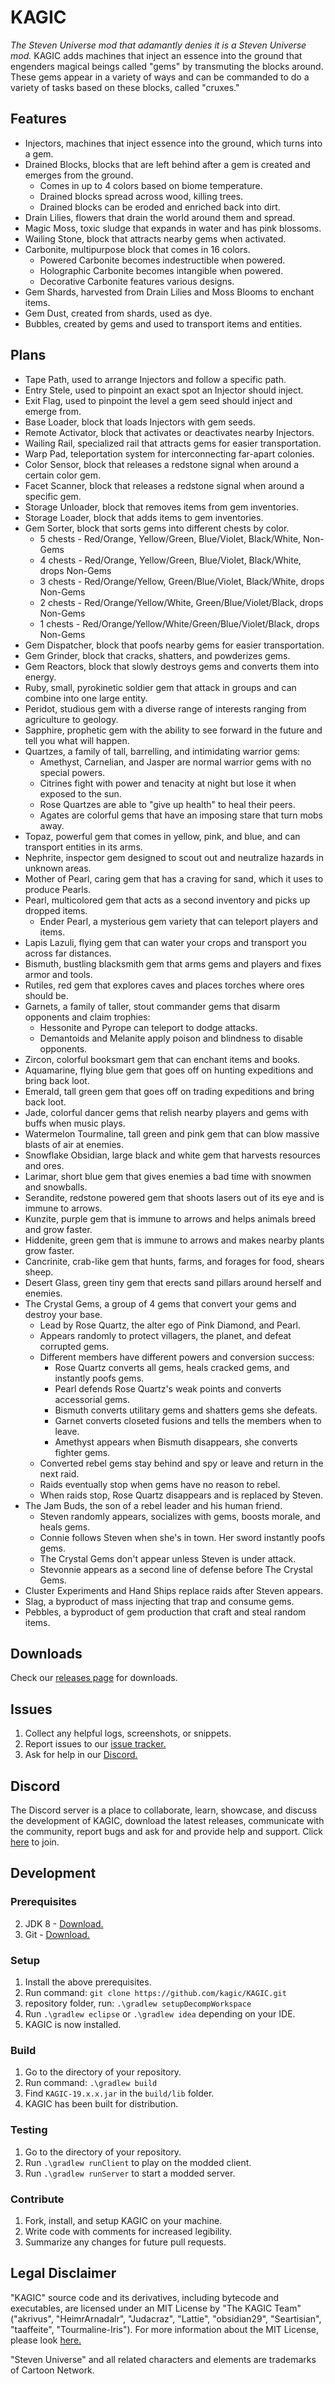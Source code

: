 # KAGIC
*The Steven Universe mod that adamantly denies it is a Steven Universe mod.* KAGIC adds machines that inject an essence into the ground that engenders magical beings called "gems" by transmuting the blocks around. These gems appear in a variety of ways and can be commanded to do a variety of tasks based on these blocks, called "cruxes."

## Features
* Injectors, machines that inject essence into the ground, which turns into a gem.
* Drained Blocks, blocks that are left behind after a gem is created and emerges from the ground.
    * Comes in up to 4 colors based on biome temperature.
    * Drained blocks spread across wood, killing trees.
    * Drained blocks can be eroded and enriched back into dirt.
* Drain Lilies, flowers that drain the world around them and spread.
* Magic Moss, toxic sludge that expands in water and has pink blossoms.
* Wailing Stone, block that attracts nearby gems when activated.
* Carbonite, multipurpose block that comes in 16 colors.
    * Powered Carbonite becomes indestructible when powered.
    * Holographic Carbonite becomes intangible when powered.
    * Decorative Carbonite features various designs.
* Gem Shards, harvested from Drain Lilies and Moss Blooms to enchant items.
* Gem Dust, created from shards, used as dye.
* Bubbles, created by gems and used to transport items and entities.

## Plans
* Tape Path, used to arrange Injectors and follow a specific path.
* Entry Stele, used to pinpoint an exact spot an Injector should inject.
* Exit Flag, used to pinpoint the level a gem seed should inject and emerge from.
* Base Loader, block that loads Injectors with gem seeds.
* Remote Activator, block that activates or deactivates nearby Injectors.
* Wailing Rail, specialized rail that attracts gems for easier transportation.
* Warp Pad, teleportation system for interconnecting far-apart colonies.
* Color Sensor, block that releases a redstone signal when around a certain color gem.
* Facet Scanner, block that releases a redstone signal when around a specific gem.
* Storage Unloader, block that removes items from gem inventories.
* Storage Loader, block that adds items to gem inventories.
* Gem Sorter, block that sorts gems into different chests by color.
    * 5 chests - Red/Orange, Yellow/Green, Blue/Violet, Black/White, Non-Gems
    * 4 chests - Red/Orange, Yellow/Green, Blue/Violet, Black/White, drops Non-Gems
    * 3 chests - Red/Orange/Yellow, Green/Blue/Violet, Black/White, drops Non-Gems
    * 2 chests - Red/Orange/Yellow/White, Green/Blue/Violet/Black, drops Non-Gems
    * 1 chests - Red/Orange/Yellow/White/Green/Blue/Violet/Black, drops Non-Gems
* Gem Dispatcher, block that poofs nearby gems for easier transportation.
* Gem Grinder, block that cracks, shatters, and powderizes gems.
* Gem Reactors, block that slowly destroys gems and converts them into energy.
* Ruby, small, pyrokinetic soldier gem that attack in groups and can combine into one large entity.
* Peridot, studious gem with a diverse range of interests ranging from agriculture to geology.
* Sapphire, prophetic gem with the ability to see forward in the future and tell you what will happen.
* Quartzes, a family of tall, barrelling, and intimidating warrior gems:
    * Amethyst, Carnelian, and Jasper are normal warrior gems with no special powers.
    * Citrines fight with power and tenacity at night but lose it when exposed to the sun.
    * Rose Quartzes are able to "give up health" to heal their peers.
    * Agates are colorful gems that have an imposing stare that turn mobs away.
* Topaz, powerful gem that comes in yellow, pink, and blue, and can transport entities in its arms.
* Nephrite, inspector gem designed to scout out and neutralize hazards in unknown areas.
* Mother of Pearl, caring gem that has a craving for sand, which it uses to produce Pearls.
* Pearl, multicolored gem that acts as a second inventory and picks up dropped items.
    * Ender Pearl, a mysterious gem variety that can teleport players and items.
* Lapis Lazuli, flying gem that can water your crops and transport you across far distances.
* Bismuth, bustling blacksmith gem that arms gems and players and fixes armor and tools.
* Rutiles, red gem that explores caves and places torches where ores should be.
* Garnets, a family of taller, stout commander gems that disarm opponents and claim trophies:
    * Hessonite and Pyrope can teleport to dodge attacks.
    * Demantoids and Melanite apply poison and blindness to disable opponents.
* Zircon, colorful booksmart gem that can enchant items and books.
* Aquamarine, flying blue gem that goes off on hunting expeditions and bring back loot.
* Emerald, tall green gem that goes off on trading expeditions and bring back loot.
* Jade, colorful dancer gems that relish nearby players and gems with buffs when music plays.
* Watermelon Tourmaline, tall green and pink gem that can blow massive blasts of air at enemies.
* Snowflake Obsidian, large black and white gem that harvests resources and ores.
* Larimar, short blue gem that gives enemies a bad time with snowmen and snowballs.
* Serandite, redstone powered gem that shoots lasers out of its eye and is immune to arrows.
* Kunzite, purple gem that is immune to arrows and helps animals breed and grow faster.
* Hiddenite, green gem that is immune to arrows and makes nearby plants grow faster.
* Cancrinite, crab-like gem that hunts, farms, and forages for food, shears sheep.
* Desert Glass, green tiny gem that erects sand pillars around herself and enemies.
* The Crystal Gems, a group of 4 gems that convert your gems and destroy your base.
    * Lead by Rose Quartz, the alter ego of Pink Diamond, and Pearl.
    * Appears randomly to protect villagers, the planet, and defeat corrupted gems.
    * Different members have different powers and conversion success:
        * Rose Quartz converts all gems, heals cracked gems, and instantly poofs gems.
        * Pearl defends Rose Quartz's weak points and converts accessorial gems.
        * Bismuth converts utilitary gems and shatters gems she defeats.
        * Garnet converts closeted fusions and tells the members when to leave.
        * Amethyst appears when Bismuth disappears, she converts fighter gems.
    * Converted rebel gems stay behind and spy or leave and return in the next raid.
    * Raids eventually stop when gems have no reason to rebel.
    * When raids stop, Rose Quartz disappears and is replaced by Steven.
* The Jam Buds, the son of a rebel leader and his human friend.
    * Steven randomly appears, socializes with gems, boosts morale, and heals gems.
    * Connie follows Steven when she's in town. Her sword instantly poofs gems.
    * The Crystal Gems don't appear unless Steven is under attack.
    * Stevonnie appears as a second line of defense before The Crystal Gems.
* Cluster Experiments and Hand Ships replace raids after Steven appears.
* Slag, a byproduct of mass injecting that trap and consume gems.
* Pebbles, a byproduct of gem production that craft and steal random items.

## Downloads
Check our [releases page](https://github.com/kagic/KAGIC/releases) for downloads.

## Issues
1. Collect any helpful logs, screenshots, or snippets.
2. Report issues to our [issue tracker.](https://github.com/kagic/KAGIC/issues)
3. Ask for help in our [Discord.](https://discord.gg/C982t9a)

## Discord
The Discord server is a place to collaborate, learn, showcase, and discuss the development of KAGIC, download the latest releases, communicate with the community, report bugs and ask for and provide help and support.
Click [here](https://discord.gg/Entz7q2) to join.

## Development
### Prerequisites
2. JDK 8 - [Download.](https://www.oracle.com/technetwork/java/javase/downloads/jdk8-downloads-2133151.html)
3. Git - [Download.](https://git-scm.com/downloads)

### Setup
1. Install the above prerequisites.
2. Run command: `git clone https://github.com/kagic/KAGIC.git`
3.  repository folder, run: `.\gradlew setupDecompWorkspace`
4. Run `.\gradlew eclipse` or `.\gradlew idea` depending on your IDE.
5. KAGIC is now installed.

### Build
1. Go to the directory of your repository.
2. Run command: `.\gradlew build`
3. Find `KAGIC-19.x.x.jar` in the `build/lib` folder.
4. KAGIC has been built for distribution.

### Testing
1. Go to the directory of your repository.
2. Run `.\gradlew runClient` to play on the modded client.
3. Run `.\gradlew runServer` to start a modded server.

### Contribute
1. Fork, install, and setup KAGIC on your machine.
2. Write code with comments for increased legibility.
3. Summarize any changes for future pull requests.

## Legal Disclaimer
"KAGIC" source code and its derivatives, including bytecode and executables, are licensed under an MIT License by "The KAGIC Team" ("akrivus", "HeimrArnadalr", "Judacraz", "Lattie", "obsidian29", "Seartisian", "taaffeite", "Tourmaline-Iris"). For more information about the MIT License, please look [here.](./LICENSE)

"Steven Universe" and all related characters and elements are trademarks of Cartoon Network.